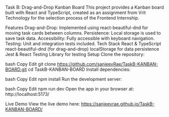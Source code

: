Task B: Drag-and-Drop Kanban Board
This project provides a Kanban board built with React and TypeScript, created as an assignment from Vrit Technology for the selection process of the Frontend Internship.

Features
Drag-and-Drop: Implemented using react-beautiful-dnd for moving task cards between columns.
Persistence: Local storage is used to save task data.
Accessibility: Fully accessible with keyboard navigation.
Testing: Unit and integration tests included.
Tech Stack
React & TypeScript
react-beautiful-dnd (for drag-and-drop)
localStorage for data persistence
Jest & React Testing Library for testing
Setup
Clone the repository:

bash
Copy
Edit
git clone https://github.com/sanjeevRae/TaskB-KANBAN-BOARD.git
cd TaskB-KANBAN-BOARD
Install dependencies:

bash
Copy
Edit
npm install
Run the development server:

bash
Copy
Edit
npm run dev
Open the app in your browser at:
http://localhost:5173/

Live Demo
View the live demo here:
https://sanjeevrae.github.io/TaskB-KANBAN-BOARD/
